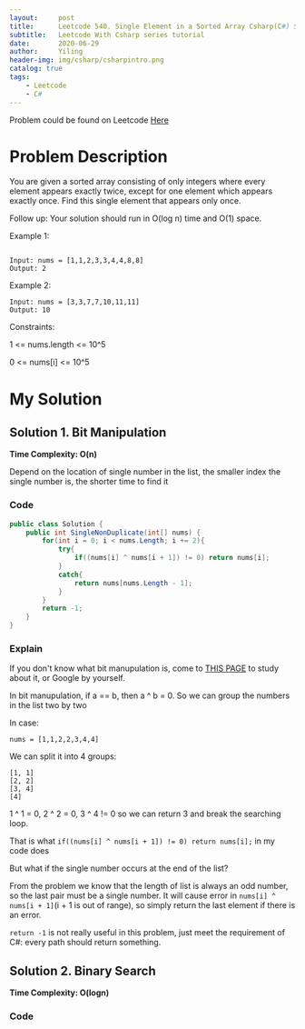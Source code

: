 ```yaml
---
layout:     post
title:      Leetcode 540. Single Element in a Sorted Array Csharp(C#) Solution
subtitle:   Leetcode With Csharp series tutorial
date:       2020-06-29
author:     Yiling
header-img: img/csharp/csharpintro.png
catalog: true
tags:
    - Leetcode
    - C#
---
```


Problem could be found on Leetcode [Here](https://leetcode.com/problems/single-element-in-a-sorted-array/)

# Problem Description

You are given a sorted array consisting of only integers where every element appears exactly twice, except for one element which appears exactly once. Find this single element that appears only once.

Follow up: Your solution should run in O(log n) time and O(1) space.

Example 1:
```

Input: nums = [1,1,2,3,3,4,4,8,8]
Output: 2
```
Example 2:

```
Input: nums = [3,3,7,7,10,11,11]
Output: 10
```

Constraints:

1 <= nums.length <= 10^5

0 <= nums[i] <= 10^5

# My Solution


## Solution 1. Bit Manipulation

**Time Complexity: O(n)**

Depend on the location of single number in the list, the smaller index the single number is, the shorter time to find it

### Code

```c#
public class Solution {
    public int SingleNonDuplicate(int[] nums) {
        for(int i = 0; i < nums.Length; i += 2){
            try{
                if((nums[i] ^ nums[i + 1]) != 0) return nums[i];
            }
            catch{
                return nums[nums.Length - 1];
            }
        }
        return -1;
    }
}
```

### Explain

If you don't know what bit manupulation is, come to [THIS PAGE](https://www.hackerearth.com/practice/basic-programming/bit-manipulation/basics-of-bit-manipulation/tutorial/) to study about it, or Google by yourself.

In bit manupulation, if a == b, then a ^ b = 0. So we can group the numbers in the list two by two

In case:
```
nums = [1,1,2,2,3,4,4]
```
We can split it into 4 groups:
```
[1, 1]
[2, 2]
[3, 4]
[4]
```
1 ^ 1 = 0, 2 ^ 2 = 0, 3 ^ 4 != 0 so we can return 3 and break the searching loop.

That is what `if((nums[i] ^ nums[i + 1]) != 0) return nums[i];` in my code does

But what if the single number occurs at the end of the list?

From the problem we know that the length of list is always an odd number, so the last pair must be a single number. It will cause error in `nums[i] ^ nums[i + 1]`(i + 1 is out of range), so simply return the last element if there is an error.

`return -1` is not really useful in this problem, just meet the requirement of C#: every path should return something.

## Solution 2. Binary Search

**Time Complexity: O(logn)**

### Code

